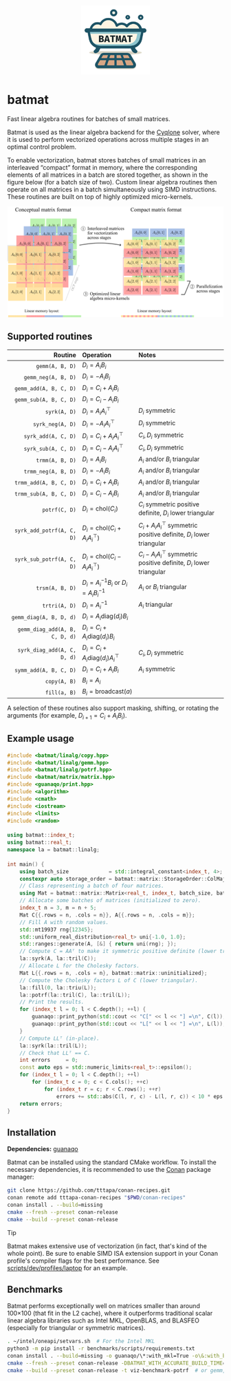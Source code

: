 <p align="center"><img src="docs/batmat-small.png" alt="batmat logo" width=160></p>

# batmat

Fast linear algebra routines for batches of small matrices.

Batmat is used as the linear algebra backend for the [Cyqlone](https://github.com/kul-optec/cyqlone) solver,
where it is used to perform vectorized operations across multiple stages in an optimal control problem.

To enable vectorization, batmat stores batches of small matrices in an interleaved “compact” format in memory, where the corresponding elements of all matrices in a batch are stored together, as shown in the figure below (for a batch size of two).
Custom linear algebra routines then operate on all matrices in a batch simultaneously using SIMD instructions. These routines are built on top of highly optimized micro-kernels.

<p align="center">
<picture>
  <source media="(prefers-color-scheme: dark)" srcset="docs/interleaved-dark.svg">
  <source media="(prefers-color-scheme: light)" srcset="docs/interleaved-light.svg">
  <img src="docs/interleaved-light.svg" alt="visualization of batched matrices">
</picture>
</p>

## Supported routines

| Routine                        | Operation                                        | Notes                                                                    |
|-------------------------------:|:-------------------------------------------------|:-------------------------------------------------------------------------|
| `gemm(A, B, D)`                | $D_i = A_i B_i$                                  |                                                                          |
| `gemm_neg(A, B, D)`            | $D_i = -A_i B_i$                                 |                                                                          |
| `gemm_add(A, B, C, D)`         | $D_i = C_i + A_i B_i$                            |                                                                          |
| `gemm_sub(A, B, C, D)`         | $D_i = C_i - A_i B_i$                            |                                                                          |
| `syrk(A, D)`                   | $D_i = A_i A_i^\top$                             | $D_i$ symmetric                                                          |
| `syrk_neg(A, D)`               | $D_i = -A_i A_i^\top$                            | $D_i$ symmetric                                                          |
| `syrk_add(A, C, D)`            | $D_i = C_i + A_i A_i^\top$                       | $C_i, D_i$ symmetric                                                     |
| `syrk_sub(A, C, D)`            | $D_i = C_i - A_i A_i^\top$                       | $C_i, D_i$ symmetric                                                     |
| `trmm(A, B, D)`                | $D_i = A_i B_i$                                  | $A_i$ and/or $B_i$ triangular                                            |
| `trmm_neg(A, B, D)`            | $D_i = -A_i B_i$                                 | $A_i$ and/or $B_i$ triangular                                            |
| `trmm_add(A, B, C, D)`         | $D_i = C_i + A_i B_i$                            | $A_i$ and/or $B_i$ triangular                                            |
| `trmm_sub(A, B, C, D)`         | $D_i = C_i - A_i B_i$                            | $A_i$ and/or $B_i$ triangular                                            |
| `potrf(C, D)`                  | $D_i = \mathrm{chol}(C_i)$                       | $C_i$ symmetric positive definite, $D_i$ lower triangular                |
| `syrk_add_potrf(A, C, D)`      | $D_i = \mathrm{chol}(C_i + A_i A_i^\top)$        | $C_i + A_i A_i^\top$ symmetric positive definite, $D_i$ lower triangular |
| `syrk_sub_potrf(A, C, D)`      | $D_i = \mathrm{chol}(C_i - A_i A_i^\top)$        | $C_i - A_i A_i^\top$ symmetric positive definite, $D_i$ lower triangular |
| `trsm(A, B, D)`                | $D_i = A_i^{-1} B_i$ or $D_i = A_i B_i^{-1}$     | $A_i$ or $B_i$ triangular                                                |
| `trtri(A, D)`                  | $D_i = A_i^{-1}$                                 | $A_i$ triangular                                                         |
| `gemm_diag(A, B, D, d)`        | $D_i = A_i \mathrm{diag}(d_i) B_i$               |                                                                          |
| `gemm_diag_add(A, B, C, D, d)` | $D_i = C_i + A_i \mathrm{diag}(d_i) B_i$         |                                                                          |
| `syrk_diag_add(A, C, D, d)`    | $D_i = C_i + A_i \mathrm{diag}(d_i) A_i^\top$    | $C_i, D_i$ symmetric                                                     |
| `symm_add(A, B, C, D)`         | $D_i = C_i + A_i B_i$                            | $A_i$ symmetric                                                          |
| `copy(A, B)`                   | $B_i = A_i$                                      |                                                                          |
| `fill(a, B)`                   | $B_i = \mathrm{broadcast}(a)$                    |                                                                          |

A selection of these routines also support masking, shifting, or rotating the arguments (for example, $D_{i+1} = C_i + A_i B_i$).

## Example usage

```cpp
#include <batmat/linalg/copy.hpp>
#include <batmat/linalg/gemm.hpp>
#include <batmat/linalg/potrf.hpp>
#include <batmat/matrix/matrix.hpp>
#include <guanaqo/print.hpp>
#include <algorithm>
#include <cmath>
#include <iostream>
#include <limits>
#include <random>

using batmat::index_t;
using batmat::real_t;
namespace la = batmat::linalg;

int main() {
    using batch_size             = std::integral_constant<index_t, 4>;
    constexpr auto storage_order = batmat::matrix::StorageOrder::ColMajor;
    // Class representing a batch of four matrices.
    using Mat = batmat::matrix::Matrix<real_t, index_t, batch_size, batch_size, storage_order>;
    // Allocate some batches of matrices (initialized to zero).
    index_t n = 3, m = n + 5;
    Mat C{{.rows = n, .cols = n}}, A{{.rows = n, .cols = m}};
    // Fill A with random values.
    std::mt19937 rng{12345};
    std::uniform_real_distribution<real_t> uni{-1.0, 1.0};
    std::ranges::generate(A, [&] { return uni(rng); });
    // Compute C = AAᵀ to make it symmetric positive definite (lower triangular part only).
    la::syrk(A, la::tril(C));
    // Allocate L for the Cholesky factors.
    Mat L{{.rows = n, .cols = n}, batmat::matrix::uninitialized};
    // Compute the Cholesky factors L of C (lower triangular).
    la::fill(0, la::triu(L));
    la::potrf(la::tril(C), la::tril(L));
    // Print the results.
    for (index_t l = 0; l < C.depth(); ++l) {
        guanaqo::print_python(std::cout << "C[" << l << "] =\n", C(l));
        guanaqo::print_python(std::cout << "L[" << l << "] =\n", L(l));
    }
    // Compute LLᵀ (in-place).
    la::syrk(la::tril(L));
    // Check that LLᵀ == C.
    int errors     = 0;
    const auto eps = std::numeric_limits<real_t>::epsilon();
    for (index_t l = 0; l < C.depth(); ++l)
        for (index_t c = 0; c < C.cols(); ++c)
            for (index_t r = c; r < C.rows(); ++r)
                errors += std::abs(C(l, r, c) - L(l, r, c)) < 10 * eps ? 0 : 1;
    return errors;
}
```

## Installation

**Dependencies:** [guanaqo](https://github.com/tttapa/guanaqo)

Batmat can be installed using the standard CMake workflow.
To install the necessary dependencies, it is recommended to use the [Conan](https://conan.io/) package manager:
```sh
git clone https://github.com/tttapa/conan-recipes.git
conan remote add tttapa-conan-recipes "$PWD/conan-recipes"
conan install . --build=missing
cmake --fresh --preset conan-release
cmake --build --preset conan-release
```

> [!TIP]
> Batmat makes extensive use of vectorization (in fact, that's kind of the whole point).
> Be sure to enable SIMD ISA extension support in your Conan profile's
> compiler flags for the best performance.
> See [scripts/dev/profiles/laptop](scripts/dev/profiles/laptop) for an example.

## Benchmarks

Batmat performs exceptionally well on matrices smaller than around 100×100 (that fit in the L2 cache), where it outperforms traditional scalar linear algebra libraries such as Intel MKL, OpenBLAS, and BLASFEO (especially for triangular or symmetric matrices).

```sh
. ~/intel/oneapi/setvars.sh  # For the Intel MKL
python3 -m pip install -r benchmarks/scripts/requirements.txt
conan install . --build=missing -o guanaqo/\*:with_mkl=True -o\&:with_benchmarks=True -o\&:with_blasfeo=True
cmake --fresh --preset conan-release -DBATMAT_WITH_ACCURATE_BUILD_TIME=Off
cmake --build --preset conan-release -t viz-benchmark-potrf  # or gemm, syrk, trsm, syrk-potrf, trmm, trtri, hyh
```
